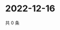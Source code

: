 # 2022-12-16

共 0 条

<!-- BEGIN WEIBO -->
<!-- 最后更新时间 Fri Dec 16 2022 19:01:06 GMT+0800 (China Standard Time) -->

<!-- END WEIBO -->

